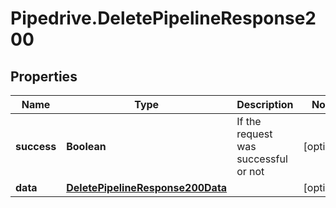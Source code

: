# Pipedrive.DeletePipelineResponse200

## Properties

Name | Type | Description | Notes
------------ | ------------- | ------------- | -------------
**success** | **Boolean** | If the request was successful or not | [optional] 
**data** | [**DeletePipelineResponse200Data**](DeletePipelineResponse200Data.md) |  | [optional] 


